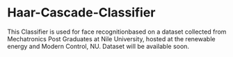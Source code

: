 # Haar-Cascade-Classifier
This Classifier is used for face recognitionbased  on a dataset collected from Mechatronics Post Graduates at Nile University, hosted at the renewable energy and Modern Control, NU.
Dataset will be available soon.
